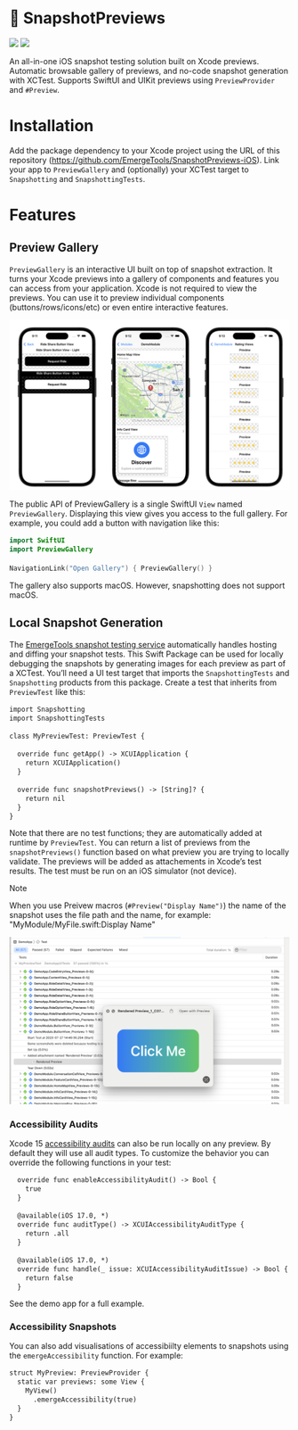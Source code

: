 # 📸 SnapshotPreviews

[![](https://img.shields.io/endpoint?url=https%3A%2F%2Fswiftpackageindex.com%2Fapi%2Fpackages%2FEmergeTools%2FSnapshotPreviews-iOS%2Fbadge%3Ftype%3Dswift-versions)](https://swiftpackageindex.com/EmergeTools/SnapshotPreviews-iOS)
[![](https://img.shields.io/endpoint?url=https%3A%2F%2Fswiftpackageindex.com%2Fapi%2Fpackages%2FEmergeTools%2FSnapshotPreviews-iOS%2Fbadge%3Ftype%3Dplatforms)](https://swiftpackageindex.com/EmergeTools/SnapshotPreviews-iOS)


An all-in-one iOS snapshot testing solution built on Xcode previews. Automatic browsable gallery of previews, and no-code snapshot generation with XCTest. Supports SwiftUI and UIKit previews using `PreviewProvider` and `#Preview`.

# Installation

Add the package dependency to your Xcode project using the URL of this repository (https://github.com/EmergeTools/SnapshotPreviews-iOS). Link your app to `PreviewGallery` and (optionally) your XCTest target to `Snapshotting` and `SnapshottingTests`.

# Features

## Preview Gallery

`PreviewGallery` is an interactive UI built on top of snapshot extraction. It turns your Xcode previews into a gallery of components and features you can access from your application. Xcode is not required to view the previews. You can use it to preview individual components (buttons/rows/icons/etc) or even entire interactive features.

<p align="center">
  <img src="./images/image1.png" />
</p>

The public API of PreviewGallery is a single SwiftUI `View` named `PreviewGallery`. Displaying this view gives you access to the full gallery. For example, you could add a button with navigation like this:

```swift
import SwiftUI
import PreviewGallery

NavigationLink("Open Gallery") { PreviewGallery() }
```

The gallery also supports macOS. However, snapshotting does not support macOS.

## Local Snapshot Generation

The [EmergeTools snapshot testing service](https://docs.emergetools.com/docs/snapshot-testing) automatically handles hosting and diffing your snapshot tests. This Swift Package can be used for locally debugging the snapshots by generating images for each preview as part of a XCTest. You’ll need a UI test target that imports the `SnapshottingTests` and `Snapshotting` products from this package. Create a test that inherits from `PreviewTest` like this:

```
import Snapshotting
import SnapshottingTests

class MyPreviewTest: PreviewTest {

  override func getApp() -> XCUIApplication {
    return XCUIApplication()
  }

  override func snapshotPreviews() -> [String]? {
    return nil
  }
}
```

Note that there are no test functions; they are automatically added at runtime by `PreviewTest`. You can return a list of previews from the `snapshotPreviews()` function based on what preview you are trying to locally validate. The previews will be added as attachements in Xcode’s test results. The test must be run on an iOS simulator (not device).

> [!NOTE]
> When you use Preivew macros (`#Preview("Display Name")`) the name of the snapshot uses the file path and the name, for example: "MyModule/MyFile.swift:Display Name"

![Screenshot of Xcode test output](images/testOutput.png)

### Accessibility Audits

Xcode 15 [accessibility audits](https://developer.apple.com/documentation/xctest/xcuiapplication/4191487-performaccessibilityaudit) can also be run locally on any preview. By default they will use all audit types. To customize the behavior you can override the following functions in your test:

```
  override func enableAccessibilityAudit() -> Bool {
    true
  }

  @available(iOS 17.0, *)
  override func auditType() -> XCUIAccessibilityAuditType {
    return .all
  }

  @available(iOS 17.0, *)
  override func handle(_ issue: XCUIAccessibilityAuditIssue) -> Bool {
    return false
  }
```

See the demo app for a full example.

### Accessibility Snapshots

You can also add visualisations of accessibiilty elements to snapshots using the `emergeAccessibility` function. For example:

```
struct MyPreview: PreviewProvider {
  static var previews: some View {
    MyView()
      .emergeAccessibility(true)
  }
}
```
